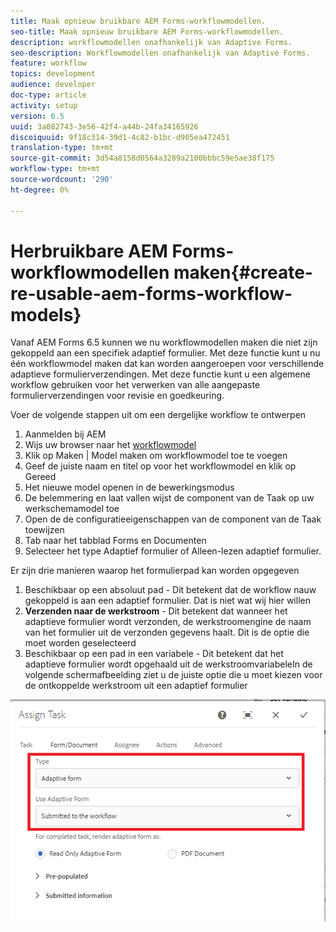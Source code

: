 ```yaml
---
title: Maak opnieuw bruikbare AEM Forms-workflowmodellen.
seo-title: Maak opnieuw bruikbare AEM Forms-workflowmodellen.
description: workflowmodellen onafhankelijk van Adaptive Forms.
seo-description: Workflowmodellen onafhankelijk van Adaptive Forms.
feature: workflow
topics: development
audience: developer
doc-type: article
activity: setup
version: 6.5
uuid: 3a082743-3e56-42f4-a44b-24fa34165926
discoiquuid: 9f18c314-39d1-4c82-b1bc-d905ea472451
translation-type: tm+mt
source-git-commit: 3d54a8158d0564a3289a2100bbbc59e5ae38f175
workflow-type: tm+mt
source-wordcount: '290'
ht-degree: 0%

---
```



# Herbruikbare AEM Forms-workflowmodellen maken{#create-re-usable-aem-forms-workflow-models}

Vanaf AEM Forms 6.5 kunnen we nu workflowmodellen maken die niet zijn gekoppeld aan een specifiek adaptief formulier. Met deze functie kunt u nu één workflowmodel maken dat kan worden aangeroepen voor verschillende adaptieve formulierverzendingen. Met deze functie kunt u een algemene workflow gebruiken voor het verwerken van alle aangepaste formulierverzendingen voor revisie en goedkeuring.

Voer de volgende stappen uit om een dergelijke workflow te ontwerpen

1. Aanmelden bij AEM
1. Wijs uw browser naar het [workflowmodel](http://localhost:4502/libs/cq/workflow/admin/console/content/models.html)
1. Klik op Maken | Model maken om workflowmodel toe te voegen
1. Geef de juiste naam en titel op voor het workflowmodel en klik op Gereed
1. Het nieuwe model openen in de bewerkingsmodus
1. De belemmering en laat vallen wijst de component van de Taak op uw werkschemamodel toe
1. Open de de configuratieeigenschappen van de component van de Taak toewijzen
1. Tab naar het tabblad Forms en Documenten
1. Selecteer het type Adaptief formulier of Alleen-lezen adaptief formulier.

Er zijn drie manieren waarop het formulierpad kan worden opgegeven

1. Beschikbaar op een absoluut pad - Dit betekent dat de workflow nauw gekoppeld is aan een adaptief formulier. Dat is niet wat wij hier willen
1. **Verzenden naar de werkstroom** - Dit betekent dat wanneer het adaptieve formulier wordt verzonden, de werkstroomengine de naam van het formulier uit de verzonden gegevens haalt. Dit is de optie die moet worden geselecteerd
1. Beschikbaar op een pad in een variabele - Dit betekent dat het adaptieve formulier wordt opgehaald uit de werkstroomvariabeleIn de volgende schermafbeelding ziet u de juiste optie die u moet kiezen voor de ontkoppelde werkstroom uit een adaptief formulier

![workflowmodel](assets/workflomodel.PNG)